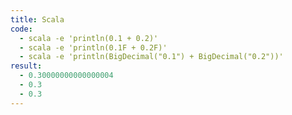 ```yaml
---
title: Scala
code:
  - scala -e 'println(0.1 + 0.2)'
  - scala -e 'println(0.1F + 0.2F)'
  - scala -e 'println(BigDecimal("0.1") + BigDecimal("0.2"))'
result:
  - 0.30000000000000004
  - 0.3
  - 0.3
---
```

